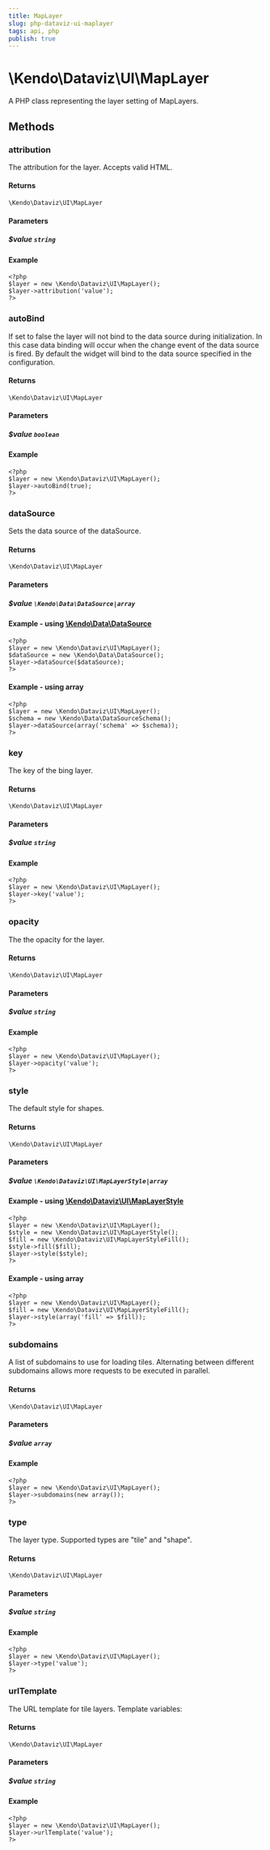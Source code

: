 ```yaml
---
title: MapLayer
slug: php-dataviz-ui-maplayer
tags: api, php
publish: true
---
```


# \Kendo\Dataviz\UI\MapLayer

A PHP class representing the layer setting of MapLayers.


## Methods

### attribution
The attribution for the layer. Accepts valid HTML.

#### Returns
`\Kendo\Dataviz\UI\MapLayer`

#### Parameters

##### $value `string`



#### Example 
    <?php
    $layer = new \Kendo\Dataviz\UI\MapLayer();
    $layer->attribution('value');
    ?>

### autoBind
If set to false the layer will not bind to the data source during initialization. In this case data binding will occur when the change event of the
data source is fired. By default the widget will bind to the data source specified in the configuration.

#### Returns
`\Kendo\Dataviz\UI\MapLayer`

#### Parameters

##### $value `boolean`



#### Example 
    <?php
    $layer = new \Kendo\Dataviz\UI\MapLayer();
    $layer->autoBind(true);
    ?>

### dataSource

Sets the data source of the dataSource.

#### Returns
`\Kendo\Dataviz\UI\MapLayer`

#### Parameters

##### $value `\Kendo\Data\DataSource|array`

#### Example - using [\Kendo\Data\DataSource](/api/wrappers/php/kendo/data/datasource)

    <?php
    $layer = new \Kendo\Dataviz\UI\MapLayer();
    $dataSource = new \Kendo\Data\DataSource();
    $layer->dataSource($dataSource);
    ?>

#### Example - using array

    <?php
    $layer = new \Kendo\Dataviz\UI\MapLayer();
    $schema = new \Kendo\Data\DataSourceSchema();
    $layer->dataSource(array('schema' => $schema));
    ?>

### key
The key of the bing layer.

#### Returns
`\Kendo\Dataviz\UI\MapLayer`

#### Parameters

##### $value `string`



#### Example 
    <?php
    $layer = new \Kendo\Dataviz\UI\MapLayer();
    $layer->key('value');
    ?>

### opacity
The the opacity for the layer.

#### Returns
`\Kendo\Dataviz\UI\MapLayer`

#### Parameters

##### $value `string`



#### Example 
    <?php
    $layer = new \Kendo\Dataviz\UI\MapLayer();
    $layer->opacity('value');
    ?>

### style

The default style for shapes.

#### Returns
`\Kendo\Dataviz\UI\MapLayer`

#### Parameters

##### $value `\Kendo\Dataviz\UI\MapLayerStyle|array`


#### Example - using [\Kendo\Dataviz\UI\MapLayerStyle](/api/wrappers/php/Kendo/Dataviz/UI/MapLayerStyle)
    <?php
    $layer = new \Kendo\Dataviz\UI\MapLayer();
    $style = new \Kendo\Dataviz\UI\MapLayerStyle();
    $fill = new \Kendo\Dataviz\UI\MapLayerStyleFill();
    $style->fill($fill);
    $layer->style($style);
    ?>

#### Example - using array

    <?php
    $layer = new \Kendo\Dataviz\UI\MapLayer();
    $fill = new \Kendo\Dataviz\UI\MapLayerStyleFill();
    $layer->style(array('fill' => $fill));
    ?>

### subdomains
A list of subdomains to use for loading tiles.
Alternating between different subdomains allows more requests to be executed in parallel.

#### Returns
`\Kendo\Dataviz\UI\MapLayer`

#### Parameters

##### $value `array`



#### Example 
    <?php
    $layer = new \Kendo\Dataviz\UI\MapLayer();
    $layer->subdomains(new array());
    ?>

### type
The layer type. Supported types are "tile" and "shape".

#### Returns
`\Kendo\Dataviz\UI\MapLayer`

#### Parameters

##### $value `string`



#### Example 
    <?php
    $layer = new \Kendo\Dataviz\UI\MapLayer();
    $layer->type('value');
    ?>

### urlTemplate
The URL template for tile layers. Template variables:

#### Returns
`\Kendo\Dataviz\UI\MapLayer`

#### Parameters

##### $value `string`



#### Example 
    <?php
    $layer = new \Kendo\Dataviz\UI\MapLayer();
    $layer->urlTemplate('value');
    ?>


